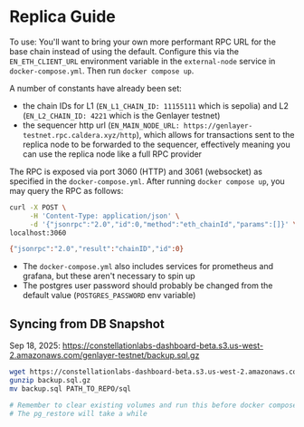 # Replica Guide

To use: You'll want to bring your own more performant RPC URL for the base chain instead of using the default. Configure this via the `EN_ETH_CLIENT_URL` environment variable in the `external-node` service in `docker-compose.yml`. Then run `docker compose up`.

A number of constants have already been set:

- the chain IDs for L1 (`EN_L1_CHAIN_ID: 11155111` which is sepolia) and L2 (`EN_L2_CHAIN_ID: 4221` which is the Genlayer testnet)
- the sequencer http url (`EN_MAIN_NODE_URL: https://genlayer-testnet.rpc.caldera.xyz/http`), which allows for transactions sent to the replica node to be forwarded to the sequencer, effectively meaning you can use the replica node like a full RPC provider

The RPC is exposed via port 3060 (HTTP) and 3061 (websocket) as specified in the `docker-compose.yml`. After running `docker compose up`, you may query the RPC as follows:

```bash
curl -X POST \
     -H 'Content-Type: application/json' \
     -d '{"jsonrpc":"2.0","id":0,"method":"eth_chainId","params":[]}' \
localhost:3060

{"jsonrpc":"2.0","result":"chainID","id":0}
```

- The `docker-compose.yml` also includes services for prometheus and grafana, but these aren't necessary to spin up
- The postgres user password should probably be changed from the default value (`POSTGRES_PASSWORD` env variable)


## Syncing from DB Snapshot

Sep 18, 2025: https://constellationlabs-dashboard-beta.s3.us-west-2.amazonaws.com/genlayer-testnet/backup.sql.gz

```bash
wget https://constellationlabs-dashboard-beta.s3.us-west-2.amazonaws.com/genlayer-testnet/backup.sql.gz
gunzip backup.sql.gz
mv backup.sql PATH_TO_REPO/sql

# Remember to clear existing volumes and run this before docker compose up
# The pg_restore will take a while
```

